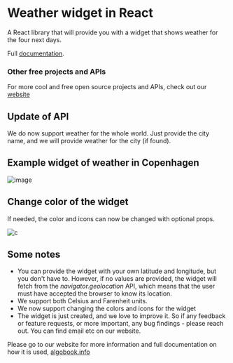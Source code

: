 # Weather widget in React

A React library that will provide you with a widget that shows weather for the four next days.

Full [documentation](https://algobook.info/docs/reactjs-weather).

### Other free projects and APIs

For more cool and free open source projects and APIs, check out our [website](https://algobook.info/opensource)

## Update of API

We do now support weather for the whole world. Just provide the city name, and we will provide weather for the city (if found).

## Example widget of weather in Copenhagen

![image](https://storage.googleapis.com/algobook/weather-widget/Screenshot%202023-04-10%20at%2011.38.19.png)

## Change color of the widget

If needed, the color and icons can now be changed with optional props.

![c](https://storage.googleapis.com/algobook/weather-widget/Screenshot%202023-05-08%20at%2013.10.47.png)

## Some notes

- You can provide the widget with your own latitude and longitude, but you don't have to. However, if no values are provided, the widget will fetch from the _navigator.geolocation_ API, which means that the user must have accepted the browser to know its location.
- We support both Celsius and Farenheit units.
- We now support changing the colors and icons for the widget
- The widget is just created, and we love to improve it. So if any feedback or feature requests, or more important, any bug findings - please reach out. You can find email etc on our website.

Please go to our website for more information and full documentation on how it is used, [algobook.info](https://algobook.info/)
